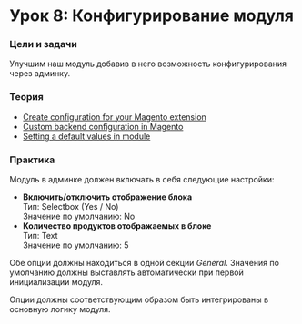 # Урок 8: Конфигурирование модуля

### Цели и задачи

Улучшим наш модуль добавив в него возможность конфигурирования через админку.

### Теория

- [Create configuration for your Magento extension](http://inchoo.net/magento/create-configuration-for-your-magento-extension/)
- [Custom backend configuration in Magento](https://code.tutsplus.com/tutorials/custom-back-end-configuration-in-magento--cms-23265)
- [Setting a default values in module](https://magento.stackexchange.com/questions/1086/setting-a-default-value-for-a-config-defined-value/1087#1087)

### Практика

Модуль в админке должен включать в себя следующие настройки:

- **Включить/отключить отображение блока**  
Тип: Selectbox (Yes / No)  
Значение по умолчанию: No
- **Количество продуктов отображаемых в блоке**  
Тип: Text  
Значение по умолчанию: 5

Обе опции должны находиться в одной секции _General_. Значения по умолчанию должны выставлять автоматически при первой инициализации модуля.

Опции должны соответствующим образом быть интегрированы в основную логику модуля.
 